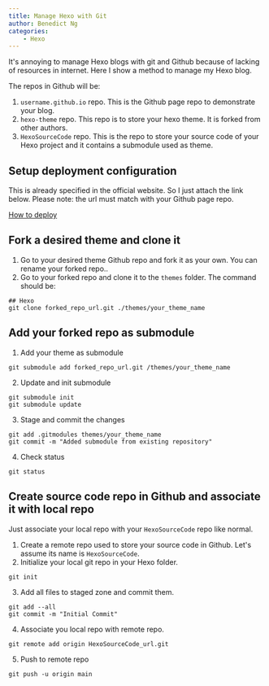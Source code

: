 ```yaml
---
title: Manage Hexo with Git
author: Benedict Ng
categories:
    - Hexo
---
```

It's annoying to manage Hexo blogs with git and Github because of lacking of resources in internet. Here I show a method to manage my Hexo blog.

The repos in Github will be:

1. `username.github.io` repo. This is the Github page repo to demonstrate your blog.
2. `hexo-theme` repo. This repo is to store your hexo theme. It is forked from other authors.
3. `HexoSourceCode` repo. This is the repo to store your source code of your Hexo project and it contains a submodule used as theme.

## Setup deployment configuration

This is already specified in the official website. So I just attach the link below. Please note: the url must match with your Github page repo.

[How to deploy](https://hexo.io/docs/github-pages#One-command-deployment)

## Fork a desired theme and clone it

1. Go to your desired theme Github repo and fork it as your own. You can rename your forked repo..
2. Go to your forked repo and clone it to the `themes` folder. The command should be:

```shell
## Hexo
git clone forked_repo_url.git ./themes/your_theme_name
```

## Add your forked repo as submodule

1. Add your theme as submodule

```shell
git submodule add forked_repo_url.git /themes/your_theme_name
```

2. Update and init submodule

```shell
git submodule init
git submodule update
```

3. Stage and commit the changes

```shell
git add .gitmodules themes/your_theme_name
git commit -m "Added submodule from existing repository"
```

4. Check status

```shell
git status
```

## Create source code repo in Github and associate it with local repo

Just associate your local repo with your `HexoSourceCode` repo like normal.

1. Create a remote repo used to store your source code in Github. Let's assume its name is `HexoSourceCode`.
2. Initialize your local git repo in your Hexo folder.

```shell
git init
```

3. Add all files to staged zone and commit them.

```shell
git add --all
git commit -m "Initial Commit"
```

4. Associate you local repo with remote repo.

```shell
git remote add origin HexoSourceCode_url.git
```

5. Push to remote repo

```shell
git push -u origin main
```
